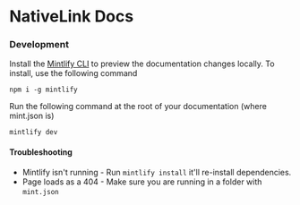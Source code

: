 # NativeLink Docs

### Development

Install the [Mintlify CLI](https://www.npmjs.com/package/mintlify) to preview the documentation changes locally. To install, use the following command

```
npm i -g mintlify
```

Run the following command at the root of your documentation (where mint.json is)

```
mintlify dev
```

#### Troubleshooting

- Mintlify isn't running - Run `mintlify install` it'll re-install dependencies.
- Page loads as a 404 - Make sure you are running in a folder with `mint.json`
